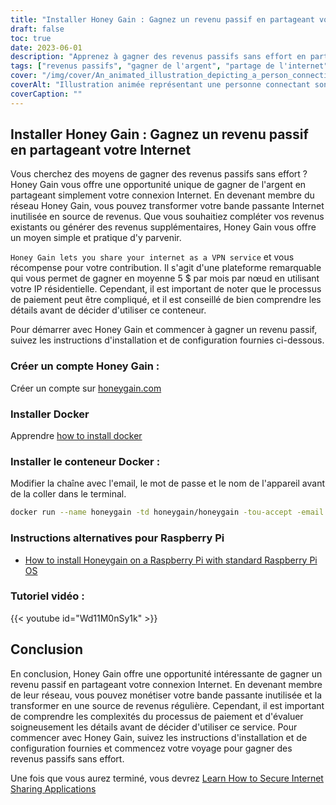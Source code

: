 ```yaml
---
title: "Installer Honey Gain : Gagnez un revenu passif en partageant votre Internet"
draft: false
toc: true
date: 2023-06-01
description: "Apprenez à gagner des revenus passifs sans effort en partageant votre connexion internet grâce à Honey Gain, une plateforme qui vous récompense pour votre contribution."
tags: ["revenus passifs", "gagner de l'argent", "partage de l'internet", "Gain de miel", "Service VPN", "IP résidentiel", "processus de paiement", "génération de revenus", "compléter les revenus", "un potentiel libéré", "contribution au réseau", "économie numérique", "monétiser l'internet", "revenus supplémentaires", "internet à domicile", "gagner des récompenses", "argent facile", "Internet usage", "largeur de bande inutilisée", "flux de revenus", "activité secondaire", "l'indépendance financière", "travail à domicile", "gagner de l'argent en ligne", "opportunité de gagner de l'argent", "revenus passifs", "partage numérique", "réseau peer-to-peer", "revenus basés sur la technologie", "stratégie de monétisation"]
cover: "/img/cover/An_animated_illustration_depicting_a_person_connecting_their_internet.png"
coverAlt: "Illustration animée représentant une personne connectant son routeur internet à une pile d'argent, symbolisant le fait de gagner de l'argent en partageant l'internet avec Honey Gain."
coverCaption: ""
---
```


## Installer Honey Gain : Gagnez un revenu passif en partageant votre Internet

Vous cherchez des moyens de gagner des revenus passifs sans effort ? Honey Gain vous offre une opportunité unique de gagner de l'argent en partageant simplement votre connexion Internet. En devenant membre du réseau Honey Gain, vous pouvez transformer votre bande passante Internet inutilisée en source de revenus. Que vous souhaitiez compléter vos revenus existants ou générer des revenus supplémentaires, Honey Gain vous offre un moyen simple et pratique d'y parvenir.

`Honey Gain lets you share your internet as a VPN service` et vous récompense pour votre contribution. Il s'agit d'une plateforme remarquable qui vous permet de gagner en moyenne 5 $ par mois par nœud en utilisant votre IP résidentielle. Cependant, il est important de noter que le processus de paiement peut être compliqué, et il est conseillé de bien comprendre les détails avant de décider d'utiliser ce conteneur.

Pour démarrer avec Honey Gain et commencer à gagner un revenu passif, suivez les instructions d'installation et de configuration fournies ci-dessous.

### Créer un compte Honey Gain :
Créer un compte sur [honeygain.com](https://r.honeygain.me/DAVID07A75)

### Installer Docker

Apprendre [how to install docker](https://simeononsecurity.ch/other/creating-profitable-low-powered-crypto-miners/#installing-docker)

### Installer le conteneur Docker :
Modifier la chaîne avec l'email, le mot de passe et le nom de l'appareil avant de la coller dans le terminal.
```bash
docker run --name honeygain -td honeygain/honeygain -tou-accept -email ACCOUNT_EMAIL -pass ACCOUNT_PASSWORD -device DEVICE_NAME
```
### Instructions alternatives pour Raspberry Pi
- [How to install Honeygain on a Raspberry Pi with standard Raspberry Pi OS](https://www.reddit.com/r/Honeygain/comments/tj8vfa/how_to_install_honeygain_on_a_raspberry_pi_with/)

### Tutoriel vidéo :

{{< youtube id="Wd11M0nSy1k" >}}


## Conclusion

En conclusion, Honey Gain offre une opportunité intéressante de gagner un revenu passif en partageant votre connexion Internet. En devenant membre de leur réseau, vous pouvez monétiser votre bande passante inutilisée et la transformer en une source de revenus régulière. Cependant, il est important de comprendre les complexités du processus de paiement et d'évaluer soigneusement les détails avant de décider d'utiliser ce service. Pour commencer avec Honey Gain, suivez les instructions d'installation et de configuration fournies et commencez votre voyage pour gagner des revenus passifs sans effort.

Une fois que vous aurez terminé, vous devrez [Learn How to Secure Internet Sharing Applications](https://simeononsecurity.ch/other/how-to-secure-internet-sharing-applications/)

